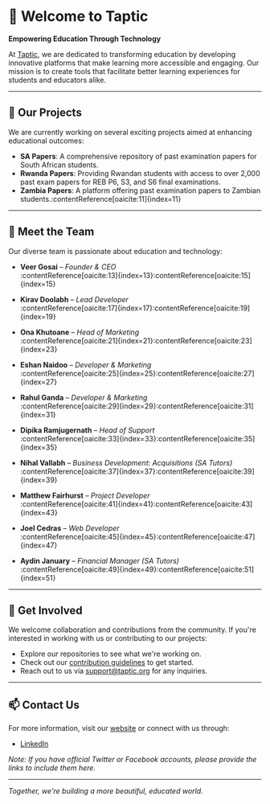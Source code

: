 # 👋 Welcome to Taptic

**Empowering Education Through Technology**

At [Taptic](https://taptic.org), we are dedicated to transforming education by developing innovative platforms that make learning more accessible and engaging. Our mission is to create tools that facilitate better learning experiences for students and educators alike.

---

## 🚀 Our Projects

We are currently working on several exciting projects aimed at enhancing educational outcomes:

- **SA Papers**: A comprehensive repository of past examination papers for South African students.
- **Rwanda Papers**: Providing Rwandan students with access to over 2,000 past exam papers for REB P6, S3, and S6 final examinations.
- **Zambia Papers**: A platform offering past examination papers to Zambian students.:contentReference[oaicite:11]{index=11}

---

## 👥 Meet the Team

Our diverse team is passionate about education and technology:

- **Veer Gosai** – *Founder & CEO*  
  :contentReference[oaicite:13]{index=13}:contentReference[oaicite:15]{index=15}

- **Kirav Doolabh** – *Lead Developer*  
  :contentReference[oaicite:17]{index=17}:contentReference[oaicite:19]{index=19}

- **Ona Khutoane** – *Head of Marketing*  
  :contentReference[oaicite:21]{index=21}:contentReference[oaicite:23]{index=23}

- **Eshan Naidoo** – *Developer & Marketing*  
  :contentReference[oaicite:25]{index=25}:contentReference[oaicite:27]{index=27}

- **Rahul Ganda** – *Developer & Marketing*  
  :contentReference[oaicite:29]{index=29}:contentReference[oaicite:31]{index=31}

- **Dipika Ramjugernath** – *Head of Support*  
  :contentReference[oaicite:33]{index=33}:contentReference[oaicite:35]{index=35}

- **Nihal Vallabh** – *Business Development: Acquisitions (SA Tutors)*  
  :contentReference[oaicite:37]{index=37}:contentReference[oaicite:39]{index=39}

- **Matthew Fairhurst** – *Project Developer*  
  :contentReference[oaicite:41]{index=41}:contentReference[oaicite:43]{index=43}

- **Joel Cedras** – *Web Developer*  
  :contentReference[oaicite:45]{index=45}:contentReference[oaicite:47]{index=47}

- **Aydin January** – *Financial Manager (SA Tutors)*  
  :contentReference[oaicite:49]{index=49}:contentReference[oaicite:51]{index=51}

---

## 🤝 Get Involved

We welcome collaboration and contributions from the community. If you're interested in working with us or contributing to our projects:

- Explore our repositories to see what we're working on.
- Check out our [contribution guidelines](CONTRIBUTING.md) to get started.
- Reach out to us via [support@taptic.org](mailto:support@taptic.org) for any inquiries.

---

## 📫 Contact Us

For more information, visit our [website](https://taptic.org) or connect with us through:

- [LinkedIn](https://za.linkedin.com/company/taptic-pty-ltd)

*Note: If you have official Twitter or Facebook accounts, please provide the links to include them here.*

---

*Together, we're building a more beautiful, educated world.*
